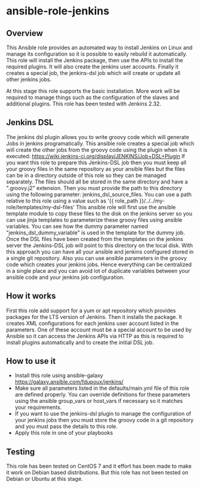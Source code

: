 # ansible-role-jenkins

## Overview
This Ansible role provides an automated way to install Jenkins on Linux and
manage its configuration so it is possible to easily rebuild it automatically.
This role will install the Jenkins package, then use the APIs to install the
required plugins. It will also create the jenkins user accounts. Finally it
creates a special job, the jenkins-dsl job which will create or update all other
jenkins jobs.

At this stage this role supports the basic installation. More work will be
required to manage things such as the configuration of the slaves and additional
plugins. This role has been tested with Jenkins 2.32.

## Jenkins DSL
The jenkins dsl plugin allows you to write groovy code which will generate Jobs
in jenkins programatically. This ansible role creates a special job which will
create the other jobs from the groovy code using the plugin when it is executed:
https://wiki.jenkins-ci.org/display/JENKINS/Job+DSL+Plugin
If you want this role to prepare this Jenkins-DSL job then you must keep all
your groovy files in the same repository as your ansible files but the files
can be in a directory outside of this role so they can be managed separately.
The files should all be stored in the same directory and have a ".groovy.j2"
extension. Then you must provide the path to this directory using the following
parameter: jenkins_dsl_source_files. You can use a path relative to this role
using a value such as '{{ role_path }}/../../my-role/templates/my-dsl-files'
This ansible role will first use the ansible template module to copy these files
to the disk on the jenkins server so you can use jinja templates to parameterize
these groovy files using ansible variables. You can see how the dummy parameter
named "jenkins_dsl_dummy_variable" is used in the template for the dummy job.
Once the DSL files have been created from the templates on the jenkins server
the Jenkins-DSL job will point to this directory on the local disk. With this
approach you can have all your ansible and jenkins configured stored in a single
git repository. Also you can use ansible parameters in the groovy code which
creates your jenkins jobs. Hence everything can be centralized in a single place
and you can avoid lot of duplicate variables between your ansible code and your
jenkins job configuration.

## How it works
First this role add support for a yum or apt repository which provides packages
for the LTS version of Jenkins. Then it installs the package. It creates XML
configurations for each jenkins user account listed in the parameters. One of
these account must be a special account to be used by Ansible so it can access
the Jenkins APIs via HTTP as this is required to install plugins automatically
and to create the initial DSL job.

## How to use it
   * Install this role using ansible-galaxy
     https://galaxy.ansible.com/fdupoux/jenkins/
   * Make sure all parameters listed in the defaults/main.yml file of this role
     are defined properly. You can override definitions for these parameters
     using the ansible group_vars or host_vars if necessary so it matches your
     requirements.
   * If you want to use the jenkins-dsl plugin to manage the configuration of
     your jenkins jobs then you must store the groovy code in a git repository
     and you must pass the details to this role.
   * Apply this role in one of your playbooks

## Testing
This role has been tested on CentOS 7 and it effort has been made to make it
work on Debian based distributions. But this role has not been tested on
Debian or Ubuntu at this stage.
